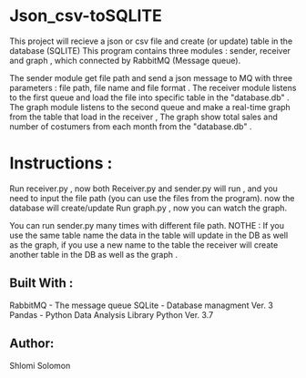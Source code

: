 # Json_csv-toSQLITE

This project will recieve a json or csv file and create (or update) table in the database (SQLITE)
This program contains three modules : sender, receiver and graph , which connected by RabbitMQ (Message queue).


The sender module get file path and send a json message to MQ with three parameters : file path, file name and file format .
The receiver module listens to the first queue and load the file into specific table in the "database.db" .
The graph module listens to the second queue and make a real-time graph from the table that load in the receiver , The graph show total sales and number of costumers from each month from the "database.db" .

# Instructions :
Run receiver.py , now both Receiver.py and sender.py will run , and you need to input the file path (you can use the files from the program). now the database will create/update
Run graph.py , now you can watch the graph.

You can run sender.py many times with different file path.
NOTHE :
If you use the same table name the data in the table will update in the DB as well as the graph, if you use a new name to the table the receiver will create another table in the DB as well as the graph .

## Built With :
RabbitMQ - The message queue
SQLite - Database managment Ver. 3
Pandas - Python Data Analysis Library
Python Ver. 3.7


## Author:
Shlomi Solomon
